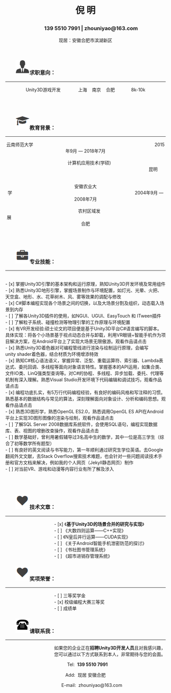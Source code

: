 <h1><p align="center">倪 明</p></h1>

<h3><p align="center">&nbsp;&nbsp;&nbsp;&nbsp;&nbsp;&nbsp;&nbsp;&nbsp;&nbsp;139&nbsp;5510&nbsp;7991&nbsp;<b>|</b>&nbsp;zhouniyao@163.com</p></h3>
<p align="center">现居：安徽合肥市滨湖新区</p>
<br>
<h3>&nbsp;&nbsp;&nbsp;&nbsp;&nbsp;&nbsp;&nbsp;&nbsp;<img src="/styles/images/me/info.png" alt="我">求职意向：</h3>


----------


<p align="center">Unity3D游戏开发&nbsp;&nbsp;&nbsp;&nbsp; &nbsp;&nbsp;&nbsp;&nbsp; &nbsp;&nbsp;&nbsp;&nbsp;上海&nbsp;&nbsp;&nbsp;&nbsp;南京&nbsp;&nbsp;&nbsp;&nbsp;合肥&nbsp;&nbsp;&nbsp;&nbsp; &nbsp;&nbsp;&nbsp;&nbsp;&nbsp;&nbsp;&nbsp;&nbsp;8k-10k</p>





<br><br>
	
<h3>&nbsp;&nbsp;&nbsp;&nbsp;&nbsp;&nbsp;&nbsp;&nbsp;<img src="/styles/images/me/education.png" alt="我">教育背景：</h3>


----------


<center>云南师范大学&nbsp;&nbsp;&nbsp;&nbsp;&nbsp;&nbsp;&nbsp;&nbsp;&nbsp;&nbsp;&nbsp;&nbsp;&nbsp;&nbsp;&nbsp;&nbsp;&nbsp;&nbsp;&nbsp;&nbsp;&nbsp;&nbsp;&nbsp;&nbsp;&nbsp;&nbsp;&nbsp;&nbsp;&nbsp;&nbsp;&nbsp;&nbsp;&nbsp;&nbsp;&nbsp;&nbsp;&nbsp;&nbsp;&nbsp;&nbsp;&nbsp;&nbsp;&nbsp;&nbsp;&nbsp;&nbsp;&nbsp;&nbsp;&nbsp;&nbsp;&nbsp;&nbsp;&nbsp;&nbsp;&nbsp;&nbsp;&nbsp;&nbsp;&nbsp;&nbsp;&nbsp;&nbsp;&nbsp;&nbsp;&nbsp;&nbsp;&nbsp;&nbsp;&nbsp;&nbsp;&nbsp;&nbsp;&nbsp;&nbsp;&nbsp;&nbsp;&nbsp;&nbsp;&nbsp;&nbsp;&nbsp;&nbsp;&nbsp;&nbsp;&nbsp;&nbsp;&nbsp;&nbsp;&nbsp;&nbsp;&nbsp;&nbsp;&nbsp;&nbsp;&nbsp;&nbsp;&nbsp;2015年9月 — 2018年7月</center>
<br>
<center>&nbsp;&nbsp;&nbsp;&nbsp;&nbsp;&nbsp;计算机应用技术(学硕) &nbsp;&nbsp;&nbsp;&nbsp;&nbsp;&nbsp;&nbsp;&nbsp;&nbsp;&nbsp;&nbsp;&nbsp;&nbsp;&nbsp;&nbsp;&nbsp;&nbsp;&nbsp;&nbsp;&nbsp;&nbsp;&nbsp;&nbsp;&nbsp;&nbsp;&nbsp;&nbsp;&nbsp;&nbsp;&nbsp;&nbsp;&nbsp;&nbsp;&nbsp;&nbsp;&nbsp;&nbsp;&nbsp;&nbsp;&nbsp;&nbsp;&nbsp;&nbsp;&nbsp;&nbsp;&nbsp;&nbsp;&nbsp;&nbsp;&nbsp;&nbsp;&nbsp;&nbsp;&nbsp;&nbsp;&nbsp;&nbsp;&nbsp;&nbsp;&nbsp;&nbsp;&nbsp;&nbsp;&nbsp;&nbsp;&nbsp;&nbsp;&nbsp;&nbsp;&nbsp;&nbsp;&nbsp;&nbsp;&nbsp;&nbsp;&nbsp;&nbsp;&nbsp;&nbsp;&nbsp;&nbsp;&nbsp;&nbsp;&nbsp;&nbsp;&nbsp;&nbsp;&nbsp;&nbsp;&nbsp;&nbsp;&nbsp;&nbsp;&nbsp;&nbsp;&nbsp;&nbsp;&nbsp;&nbsp;&nbsp;&nbsp;&nbsp;&nbsp;&nbsp;&nbsp;&nbsp;&nbsp;&nbsp;昆明</center>
<br><br>
<center>安徽农业大学&nbsp;&nbsp;&nbsp;&nbsp;&nbsp;&nbsp;&nbsp;&nbsp;&nbsp;&nbsp;&nbsp;&nbsp;&nbsp;&nbsp;&nbsp;&nbsp;&nbsp;&nbsp;&nbsp;&nbsp;&nbsp;&nbsp;&nbsp;&nbsp;&nbsp;&nbsp;&nbsp;&nbsp;&nbsp;&nbsp;&nbsp;&nbsp;&nbsp;&nbsp;&nbsp;&nbsp;&nbsp;&nbsp;&nbsp;&nbsp;&nbsp;&nbsp;&nbsp;&nbsp;&nbsp;&nbsp;&nbsp;&nbsp;&nbsp;&nbsp;&nbsp;&nbsp;&nbsp;&nbsp;&nbsp;&nbsp;&nbsp;&nbsp;&nbsp;&nbsp;&nbsp;&nbsp;&nbsp;&nbsp;&nbsp;&nbsp;&nbsp;&nbsp;&nbsp;&nbsp;&nbsp;&nbsp;&nbsp;&nbsp;&nbsp;&nbsp;&nbsp;&nbsp;&nbsp;&nbsp;&nbsp;&nbsp;&nbsp;&nbsp;&nbsp;&nbsp;&nbsp;&nbsp;&nbsp;&nbsp;&nbsp;&nbsp;&nbsp;&nbsp;&nbsp;&nbsp;&nbsp;&nbsp;2004年9月 — 2008年7月</center>
<br>
<center>&nbsp;&nbsp;&nbsp;&nbsp;&nbsp;&nbsp;农村区域发展&nbsp;&nbsp;&nbsp;&nbsp;&nbsp;&nbsp;&nbsp;&nbsp;&nbsp;&nbsp;&nbsp;&nbsp;&nbsp;&nbsp;&nbsp;&nbsp;&nbsp;&nbsp;&nbsp;&nbsp;&nbsp;&nbsp;&nbsp;&nbsp;&nbsp;&nbsp;&nbsp;&nbsp;&nbsp;&nbsp;&nbsp;&nbsp;&nbsp;&nbsp;&nbsp;&nbsp;&nbsp;&nbsp;&nbsp;&nbsp;&nbsp;&nbsp;&nbsp;&nbsp;&nbsp;&nbsp;&nbsp;&nbsp;&nbsp;&nbsp;&nbsp;&nbsp;&nbsp;&nbsp;&nbsp;&nbsp;&nbsp;&nbsp;&nbsp;&nbsp;&nbsp;&nbsp;&nbsp;&nbsp;&nbsp;&nbsp;&nbsp;&nbsp;&nbsp;&nbsp;&nbsp;&nbsp;&nbsp;&nbsp;&nbsp;&nbsp;&nbsp;&nbsp;&nbsp;&nbsp;&nbsp;&nbsp;&nbsp;&nbsp;&nbsp;&nbsp;&nbsp;&nbsp;&nbsp;&nbsp;&nbsp;&nbsp;&nbsp;&nbsp;&nbsp;&nbsp;&nbsp;&nbsp;&nbsp;&nbsp;&nbsp;&nbsp;&nbsp;&nbsp;&nbsp;&nbsp;&nbsp;&nbsp;&nbsp;&nbsp;&nbsp;&nbsp;&nbsp;&nbsp;&nbsp;&nbsp;&nbsp;&nbsp;&nbsp;&nbsp;&nbsp;&nbsp;合肥</center>



<br><br>

<h3>&nbsp;&nbsp;&nbsp;&nbsp;&nbsp;&nbsp;&nbsp;&nbsp;<img src="/styles/images/me/skill.png" alt="我">专业技能：</h3>


----------


<br>
- [x] 掌握Unity3D引擎的基本架构和运行原理，熟知Unity3D开发环境及常用组件<br>
- [x] 熟悉Unity3D地形引擎，掌握场景制作与环境配置，如灯光、光晕、火把、天空盒、地形、水、花草树木、风、雾等效果的调配与修改<br>
- [x] C#脚本编程实现各个场景之间的切换，以及大场景分割及组织，动态载入场景到内存<br>
- [ ] 了解各Unity3D插件的使用，如NGUI、UGUI、EasyTouch 和 ITween插件<br>
- [ ] 了解粒子系统、碰撞检测等物理引擎的工作原理与环境配置<br>
- [x] 有VR开发经验:硕士论文的项目便是基于Unity3D平台C#语言编写的脚本。具体实现：将各个小场景基于视点动态合并与卸载，利用VR眼镜+智能手机作为项目解决方案，在Android平台上了实现大场景无限傲游。观看作品请点击<br>
- [x] 熟悉Unity3D着色器对可编程管线进行渲染与绘制运行原理，会编写unity&nbsp;shader着色器，结合材质为环境增添特效<br>
- [x] 熟知C#核心语法语义，掌握异常、泛型、重载运算符、索引器、Lambda表达式、委托回调、多线程等面向对象语言特性。掌握基本的API运用，如集合类、文件IO类、LinQ强类型查询等。对C#的协程、多线程、异步加载、委托、代理等机制有深入理解。熟悉Visual&nbsp;Studio开发环境下代码编辑和调试技巧，观看作品请点击<br>
- [x] 编程功底扎实，有5万行代码编程经验，有良好的编码风格和写注释的习惯。熟悉基本的数据结构与常见的算法，深刻理解面向对象设计、分析和编码思想。观看作品请点击<br>
- [x] 熟悉3D图形学，熟悉OpenGL ES2.0，熟悉调用OpenGL ES API在Android平台上实现3D图形图像的渲染与绘制，观看作品请点击<br>
- [ ] 了解SQL Server 2008数据库系统软件，会使用SQL语句，编程实现数据库、表、视图的增删改查操作，观看作品请点击<br>
- [ ] 数学基础好，曾利用暑假辅导过3名高中生的数学，其中一位是高三学生（综合了初等数学所有题型）<br>
- [ ] 有良好的英文阅读与书写能力，第一年顺利通过研究生学位英语。去Google翻阅外文文献，去Stack&nbsp;Overflow搜索技术难题，也会针对一些问题阅读技术手册和官方文档来解决，例如我的个人网页（Jekyll静态网页）制作<br>
- [ ] 对当前VR、游戏和动漫等内容行业有所了解及涉入



<br><br>

<h3>&nbsp;&nbsp;&nbsp;&nbsp;&nbsp;&nbsp;&nbsp;&nbsp;<img src="/styles/images/me/interest.png" alt="我">技术文章：</h3>


----------


&nbsp;&nbsp;&nbsp;&nbsp;&nbsp;&nbsp;&nbsp;&nbsp;&nbsp;&nbsp;&nbsp;&nbsp;&nbsp;&nbsp;&nbsp;&nbsp;&nbsp;&nbsp;&nbsp;&nbsp;&nbsp;&nbsp;&nbsp;&nbsp;&nbsp;&nbsp;&nbsp;&nbsp;&nbsp;&nbsp;&nbsp;&nbsp;&nbsp;&nbsp;&nbsp;&nbsp;&nbsp;&nbsp;&nbsp;- [x] 《**基于Unity3D的场景合并的研究与实现**》<br>
&nbsp;&nbsp;&nbsp;&nbsp;&nbsp;&nbsp;&nbsp;&nbsp;&nbsp;&nbsp;&nbsp;&nbsp;&nbsp;&nbsp;&nbsp;&nbsp;&nbsp;&nbsp;&nbsp;&nbsp;&nbsp;&nbsp;&nbsp;&nbsp;&nbsp;&nbsp;&nbsp;&nbsp;&nbsp;&nbsp;&nbsp;&nbsp;&nbsp;&nbsp;&nbsp;&nbsp;&nbsp;&nbsp;&nbsp;- [ ] 《大数四则运算——C++实现》<br>
&nbsp;&nbsp;&nbsp;&nbsp;&nbsp;&nbsp;&nbsp;&nbsp;&nbsp;&nbsp;&nbsp;&nbsp;&nbsp;&nbsp;&nbsp;&nbsp;&nbsp;&nbsp;&nbsp;&nbsp;&nbsp;&nbsp;&nbsp;&nbsp;&nbsp;&nbsp;&nbsp;&nbsp;&nbsp;&nbsp;&nbsp;&nbsp;&nbsp;&nbsp;&nbsp;&nbsp;&nbsp;&nbsp;&nbsp;- [ ] 《N皇后并行运算——CUDA实现》<br>
&nbsp;&nbsp;&nbsp;&nbsp;&nbsp;&nbsp;&nbsp;&nbsp;&nbsp;&nbsp;&nbsp;&nbsp;&nbsp;&nbsp;&nbsp;&nbsp;&nbsp;&nbsp;&nbsp;&nbsp;&nbsp;&nbsp;&nbsp;&nbsp;&nbsp;&nbsp;&nbsp;&nbsp;&nbsp;&nbsp;&nbsp;&nbsp;&nbsp;&nbsp;&nbsp;&nbsp;&nbsp;&nbsp;&nbsp;- [ ] 《关于Android智能手机泄密防范的探讨》<br>
&nbsp;&nbsp;&nbsp;&nbsp;&nbsp;&nbsp;&nbsp;&nbsp;&nbsp;&nbsp;&nbsp;&nbsp;&nbsp;&nbsp;&nbsp;&nbsp;&nbsp;&nbsp;&nbsp;&nbsp;&nbsp;&nbsp;&nbsp;&nbsp;&nbsp;&nbsp;&nbsp;&nbsp;&nbsp;&nbsp;&nbsp;&nbsp;&nbsp;&nbsp;&nbsp;&nbsp;&nbsp;&nbsp;&nbsp;- [ ] 《书社图书管理系统》<br>
&nbsp;&nbsp;&nbsp;&nbsp;&nbsp;&nbsp;&nbsp;&nbsp;&nbsp;&nbsp;&nbsp;&nbsp;&nbsp;&nbsp;&nbsp;&nbsp;&nbsp;&nbsp;&nbsp;&nbsp;&nbsp;&nbsp;&nbsp;&nbsp;&nbsp;&nbsp;&nbsp;&nbsp;&nbsp;&nbsp;&nbsp;&nbsp;&nbsp;&nbsp;&nbsp;&nbsp;&nbsp;&nbsp;&nbsp;- [ ] 《超市进销存管理系统》<br>


<h3>&nbsp;&nbsp;&nbsp;&nbsp;&nbsp;&nbsp;&nbsp;&nbsp;<img src="/styles/images/me/interest.png" alt="我">奖项荣誉：</h3>


----------


&nbsp;&nbsp;&nbsp;&nbsp;&nbsp;&nbsp;&nbsp;&nbsp;&nbsp;&nbsp;&nbsp;&nbsp;&nbsp;&nbsp;&nbsp;&nbsp;&nbsp;&nbsp;&nbsp;&nbsp;&nbsp;&nbsp;&nbsp;&nbsp;&nbsp;&nbsp;&nbsp;&nbsp;&nbsp;&nbsp;&nbsp;&nbsp;&nbsp;&nbsp;&nbsp;&nbsp;&nbsp;&nbsp;&nbsp;- [ ] 三等奖学金<br>
&nbsp;&nbsp;&nbsp;&nbsp;&nbsp;&nbsp;&nbsp;&nbsp;&nbsp;&nbsp;&nbsp;&nbsp;&nbsp;&nbsp;&nbsp;&nbsp;&nbsp;&nbsp;&nbsp;&nbsp;&nbsp;&nbsp;&nbsp;&nbsp;&nbsp;&nbsp;&nbsp;&nbsp;&nbsp;&nbsp;&nbsp;&nbsp;&nbsp;&nbsp;&nbsp;&nbsp;&nbsp;&nbsp;&nbsp;- [x] 校级编程大赛三等奖<br>
&nbsp;&nbsp;&nbsp;&nbsp;&nbsp;&nbsp;&nbsp;&nbsp;&nbsp;&nbsp;&nbsp;&nbsp;&nbsp;&nbsp;&nbsp;&nbsp;&nbsp;&nbsp;&nbsp;&nbsp;&nbsp;&nbsp;&nbsp;&nbsp;&nbsp;&nbsp;&nbsp;&nbsp;&nbsp;&nbsp;&nbsp;&nbsp;&nbsp;&nbsp;&nbsp;&nbsp;&nbsp;&nbsp;&nbsp;- [ ] 成绩单<br>




<h3>&nbsp;&nbsp;&nbsp;&nbsp;&nbsp;&nbsp;&nbsp;&nbsp;<img src="/styles/images/me/tel.png" alt="我">请联系我：</h3>


----------


 &nbsp;&nbsp;&nbsp;&nbsp;&nbsp;&nbsp;&nbsp;&nbsp;&nbsp;&nbsp;&nbsp;&nbsp;&nbsp;&nbsp;&nbsp;&nbsp;&nbsp;&nbsp;&nbsp;&nbsp;&nbsp;&nbsp;&nbsp;&nbsp;&nbsp;&nbsp;&nbsp;&nbsp;&nbsp;&nbsp;&nbsp;&nbsp;&nbsp;&nbsp;&nbsp;&nbsp;&nbsp;&nbsp;&nbsp;如果您的企业正在**招聘Unity3D开发人员**且对我感兴趣， <br>
&nbsp;&nbsp;&nbsp;&nbsp;&nbsp;&nbsp;&nbsp;&nbsp;&nbsp;&nbsp;&nbsp;&nbsp;&nbsp;&nbsp;&nbsp;&nbsp;&nbsp;&nbsp;&nbsp;&nbsp;&nbsp;&nbsp;&nbsp;&nbsp;&nbsp;&nbsp;&nbsp;&nbsp;&nbsp;&nbsp;&nbsp;&nbsp;&nbsp;&nbsp;&nbsp;&nbsp;&nbsp;&nbsp;&nbsp;您可以通过以下方式联系到本人，非常期待与您的会面。

<p align="center">&nbsp;&nbsp;&nbsp;Tel:&nbsp;&nbsp;<b>139 5510 7991</b></p>
<p align="center">Add:&nbsp;&nbsp;现居 安徽合肥</p>
<p align="center">&nbsp;&nbsp;&nbsp;&nbsp;&nbsp;&nbsp;&nbsp;&nbsp;&nbsp;&nbsp;E-mail:&nbsp;&nbsp;zhouniyao@163.com</p>




